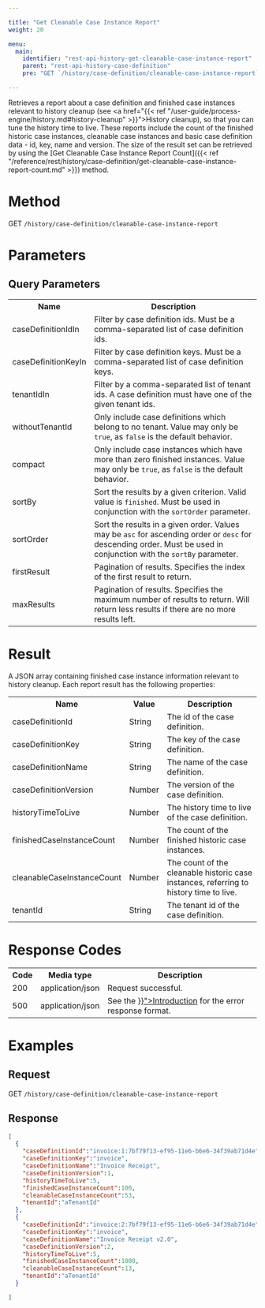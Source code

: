 ```yaml
---

title: "Get Cleanable Case Instance Report"
weight: 20

menu:
  main:
    identifier: "rest-api-history-get-cleanable-case-instance-report"
    parent: "rest-api-history-case-definition"
    pre: "GET `/history/case-definition/cleanable-case-instance-report`"

---
```


Retrieves a report about a case definition and finished case instances relevant to history cleanup (see
<a href="{{< ref "/user-guide/process-engine/history.md#history-cleanup" >}}">History cleanup</a>), so that you can tune the history time to live.
These reports include the count of the finished historic case instances, cleanable case instances and basic case definition data - id, key, name and version.
The size of the result set can be retrieved by using the [Get Cleanable Case Instance Report Count]({{< ref "/reference/rest/history/case-definition/get-cleanable-case-instance-report-count.md" >}}) method.

# Method

GET `/history/case-definition/cleanable-case-instance-report`

# Parameters

## Query Parameters

<table class="table table-striped">
  <tr>
    <th>Name</th>
    <th>Description</th>
  </tr>
  <tr>
    <td>caseDefinitionIdIn</td>
    <td>Filter by case definition ids. Must be a comma-separated list of case definition ids.</td>
  </tr>
  <tr>
    <td>caseDefinitionKeyIn</td>
    <td>Filter by case definition keys. Must be a comma-separated list of case definition keys.</td>
  </tr>
  <tr>
    <td>tenantIdIn</td>
    <td>Filter by a comma-separated list of tenant ids. A case definition must have one of the given tenant ids.</td>
  </tr>
  <tr>
    <td>withoutTenantId</td>
    <td>Only include case definitions which belong to no tenant. Value may only be <code>true</code>, as <code>false</code> is the default behavior.</td>
  </tr>
  <tr>
    <td>compact</td>
    <td>Only include case instances which have more than zero finished instances. Value may only be <code>true</code>, as <code>false</code> is the default behavior.</td>
  </tr>
  <tr>
    <td>sortBy</td>
    <td>Sort the results by a given criterion. Valid value is <code>finished</code>.
    Must be used in conjunction with the <code>sortOrder</code> parameter.</td>
  </tr>
  <tr>
    <td>sortOrder</td>
    <td>Sort the results in a given order. Values may be <code>asc</code> for ascending order or <code>desc</code> for descending order.
    Must be used in conjunction with the <code>sortBy</code> parameter.</td>
  </tr>
  <tr>
    <td>firstResult</td>
    <td>Pagination of results. Specifies the index of the first result to return.</td>
  </tr>
  <tr>
    <td>maxResults</td>
    <td>Pagination of results. Specifies the maximum number of results to return. Will return less results if there are no more results left.</td>
  </tr>
</table>


# Result

A JSON array containing finished case instance information relevant to history cleanup. Each report result has the following properties:

<table class="table table-striped">
  <tr>
    <th>Name</th>
    <th>Value</th>
    <th>Description</th>
  </tr>
  <tr>
    <td>caseDefinitionId</td>
    <td>String</td>
    <td>The id of the case definition.</td>
  </tr>
  <tr>
    <td>caseDefinitionKey</td>
    <td>String</td>
    <td>The key of the case definition.</td>
  </tr>
  <tr>
    <td>caseDefinitionName</td>
    <td>String</td>
    <td>The name of the case definition.</td>
  </tr>
  <tr>
    <td>caseDefinitionVersion</td>
    <td>Number</td>
    <td>The version of the case definition.</td>
  </tr>
  <tr>
    <td>historyTimeToLive</td>
    <td>Number</td>
    <td>The history time to live of the case definition.</td>
  </tr>
  <tr>
    <td>finishedCaseInstanceCount</td>
    <td>Number</td>
    <td>The count of the finished historic case instances.</td>
  </tr>
  <tr>
    <td>cleanableCaseInstanceCount</td>
    <td>Number</td>
    <td>The count of the cleanable historic case instances, referring to history time to live.</td>
  </tr>
  <tr>
    <td>tenantId</td>
    <td>String</td>
    <td>The tenant id of the case definition.</td>
  </tr>
</table>


# Response Codes

<table class="table table-striped">
  <tr>
    <th>Code</th>
    <th>Media type</th>
    <th>Description</th>
  </tr>
  <tr>
    <td>200</td>
    <td>application/json</td>
    <td>Request successful.</td>
  </tr>
  <tr>
    <td>500</td>
    <td>application/json</td>
    <td>See the <a href="{{< ref "/reference/rest/overview/_index.md#error-handling" >}}">Introduction</a> for the error response format.</td>
  </tr>
</table>

# Examples

## Request

GET `/history/case-definition/cleanable-case-instance-report`

## Response

```json
[
  {
    "caseDefinitionId":"invoice:1:7bf79f13-ef95-11e6-b6e6-34f39ab71d4e",
    "caseDefinitionKey":"invoice",
    "caseDefinitionName":"Invoice Receipt",
    "caseDefinitionVersion":1,
    "historyTimeToLive":5,
    "finishedCaseInstanceCount":100,
    "cleanableCaseInstanceCount":53,
    "tenantId":"aTenantId"
  },
  {
    "caseDefinitionId":"invoice:2:7bf79f13-ef95-11e6-b6e6-34f39ab71d4e",
    "caseDefinitionKey":"invoice",
    "caseDefinitionName":"Invoice Receipt v2.0",
    "caseDefinitionVersion":2,
    "historyTimeToLive":5,
    "finishedCaseInstanceCount":1000,
    "cleanableCaseInstanceCount":13,
    "tenantId":"aTenantId"
  }

]
```
